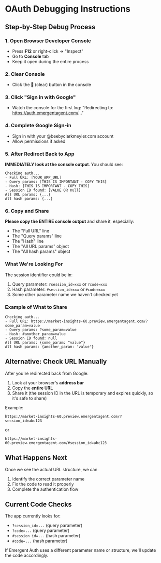 # OAuth Debugging Instructions

## Step-by-Step Debug Process

### 1. Open Browser Developer Console
- Press **F12** or right-click → "Inspect"
- Go to **Console** tab
- Keep it open during the entire process

### 2. Clear Console
- Click the 🚫 (clear) button in the console

### 3. Click "Sign in with Google"
- Watch the console for the first log: "Redirecting to: https://auth.emergentagent.com/..."

### 4. Complete Google Sign-in
- Sign in with your @beebyclarkmeyler.com account
- Allow permissions if asked

### 5. After Redirect Back to App
**IMMEDIATELY look at the console output**. You should see:

```
Checking auth...
- Full URL: [YOUR_APP_URL]
- Query params: [THIS IS IMPORTANT - COPY THIS]
- Hash: [THIS IS IMPORTANT - COPY THIS]
- Session ID found: [VALUE OR null]
All URL params: {...}
All hash params: {...}
```

### 6. Copy and Share
**Please copy the ENTIRE console output** and share it, especially:
- The "Full URL" line
- The "Query params" line  
- The "Hash" line
- The "All URL params" object
- The "All hash params" object

### What We're Looking For

The session identifier could be in:
1. Query parameter: `?session_id=xxx` or `?code=xxx`
2. Hash parameter: `#session_id=xxx` or `#code=xxx`
3. Some other parameter name we haven't checked yet

### Example of What to Share

```
Checking auth...
- Full URL: https://market-insights-60.preview.emergentagent.com/?some_param=value
- Query params: ?some_param=value
- Hash: #another_param=value
- Session ID found: null
All URL params: {some_param: "value"}
All hash params: {another_param: "value"}
```

## Alternative: Check URL Manually

After you're redirected back from Google:
1. Look at your browser's **address bar**
2. Copy the **entire URL**
3. Share it (the session ID in the URL is temporary and expires quickly, so it's safe to share)

Example:
```
https://market-insights-60.preview.emergentagent.com/?session_id=abc123
```

or

```
https://market-insights-60.preview.emergentagent.com/#session_id=abc123
```

## What Happens Next

Once we see the actual URL structure, we can:
1. Identify the correct parameter name
2. Fix the code to read it properly
3. Complete the authentication flow

## Current Code Checks

The app currently looks for:
- `?session_id=...` (query parameter)
- `?code=...` (query parameter)
- `#session_id=...` (hash parameter)
- `#code=...` (hash parameter)

If Emergent Auth uses a different parameter name or structure, we'll update the code accordingly.
